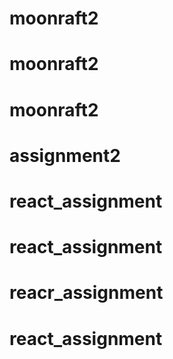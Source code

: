 # moonraft2
# moonraft2
# moonraft2
# assignment2
# react_assignment
# react_assignment
# reacr_assignment
# react_assignment
